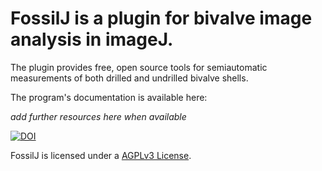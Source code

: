 # FossilJ is a plugin for bivalve image analysis in imageJ. 
The plugin provides free, open source tools for semiautomatic measurements of both drilled and undrilled bivalve shells. 

The program's documentation is available here:

*add further resources here when available*

[![DOI](https://zenodo.org/badge/DOI/10.5281/zenodo.3256065.svg)](https://doi.org/10.5281/zenodo.3256065)

FossilJ is licensed under a [AGPLv3 License](https://tldrlegal.com/license/gnu-affero-general-public-license-v3-(agpl-3.0)#summary).
